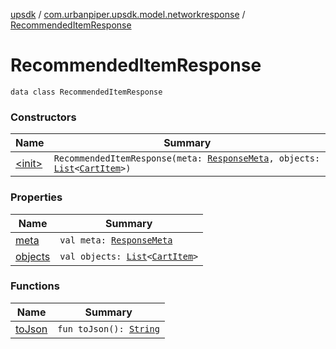 [upsdk](../../index.md) / [com.urbanpiper.upsdk.model.networkresponse](../index.md) / [RecommendedItemResponse](./index.md)

# RecommendedItemResponse

`data class RecommendedItemResponse`

### Constructors

| Name | Summary |
|---|---|
| [&lt;init&gt;](-init-.md) | `RecommendedItemResponse(meta: `[`ResponseMeta`](../-response-meta/index.md)`, objects: `[`List`](https://kotlinlang.org/api/latest/jvm/stdlib/kotlin.collections/-list/index.html)`<`[`CartItem`](../-cart-item/index.md)`>)` |

### Properties

| Name | Summary |
|---|---|
| [meta](meta.md) | `val meta: `[`ResponseMeta`](../-response-meta/index.md) |
| [objects](objects.md) | `val objects: `[`List`](https://kotlinlang.org/api/latest/jvm/stdlib/kotlin.collections/-list/index.html)`<`[`CartItem`](../-cart-item/index.md)`>` |

### Functions

| Name | Summary |
|---|---|
| [toJson](to-json.md) | `fun toJson(): `[`String`](https://kotlinlang.org/api/latest/jvm/stdlib/kotlin/-string/index.html) |

